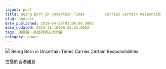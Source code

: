 ```yaml
---
layout: post
title: Being Born in Uncertain Times         Carries Certain Responsibilities
slug: bbutccr
date_published: 2019-04-29T01:06:00.000Z
date_updated: 2019-11-10T00:08:21.000Z
tags: 還需要一些面對明天的力量
category: power
---
```


![](https://i.loli.net/2019/12/23/gaCWIXV4fYEnvQd.jpg)
Being Born in Uncertain Times
Carries Certain Responsibilities

拍攝於香港離島
